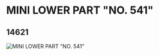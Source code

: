 # MINI LOWER PART "NO. 541"
## 14621
![MINI LOWER PART "NO. 541"](https://lc-www-live-s.legocdn.com/media/bricks/5/2/6041730.jpg)